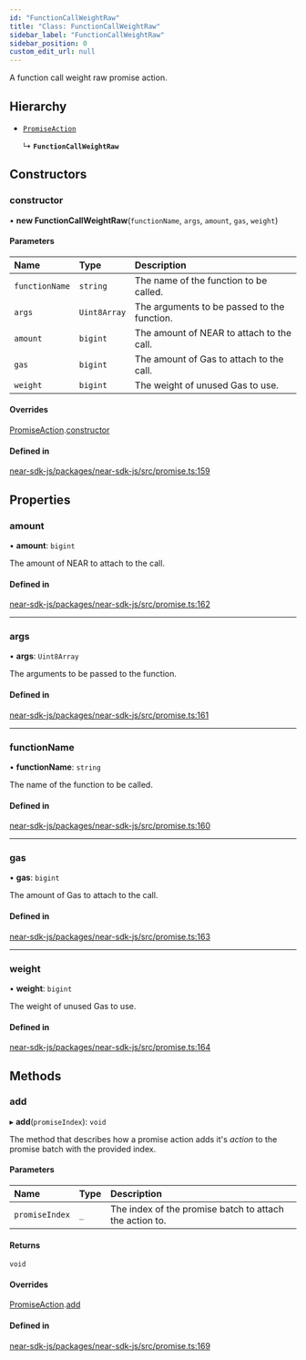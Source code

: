 ```yaml
---
id: "FunctionCallWeightRaw"
title: "Class: FunctionCallWeightRaw"
sidebar_label: "FunctionCallWeightRaw"
sidebar_position: 0
custom_edit_url: null
---
```


A function call weight raw promise action.

## Hierarchy

- [`PromiseAction`](PromiseAction.md)

  ↳ **`FunctionCallWeightRaw`**

## Constructors

### constructor

• **new FunctionCallWeightRaw**(`functionName`, `args`, `amount`, `gas`, `weight`)

#### Parameters

| Name | Type | Description |
| :------ | :------ | :------ |
| `functionName` | `string` | The name of the function to be called. |
| `args` | `Uint8Array` | The arguments to be passed to the function. |
| `amount` | `bigint` | The amount of NEAR to attach to the call. |
| `gas` | `bigint` | The amount of Gas to attach to the call. |
| `weight` | `bigint` | The weight of unused Gas to use. |

#### Overrides

[PromiseAction](PromiseAction.md).[constructor](PromiseAction.md#constructor)

#### Defined in

[near-sdk-js/packages/near-sdk-js/src/promise.ts:159](https://github.com/near/near-sdk-js/blob/2847870/packages/near-sdk-js/src/promise.ts#L159)

## Properties

### amount

• **amount**: `bigint`

The amount of NEAR to attach to the call.

#### Defined in

[near-sdk-js/packages/near-sdk-js/src/promise.ts:162](https://github.com/near/near-sdk-js/blob/2847870/packages/near-sdk-js/src/promise.ts#L162)

___

### args

• **args**: `Uint8Array`

The arguments to be passed to the function.

#### Defined in

[near-sdk-js/packages/near-sdk-js/src/promise.ts:161](https://github.com/near/near-sdk-js/blob/2847870/packages/near-sdk-js/src/promise.ts#L161)

___

### functionName

• **functionName**: `string`

The name of the function to be called.

#### Defined in

[near-sdk-js/packages/near-sdk-js/src/promise.ts:160](https://github.com/near/near-sdk-js/blob/2847870/packages/near-sdk-js/src/promise.ts#L160)

___

### gas

• **gas**: `bigint`

The amount of Gas to attach to the call.

#### Defined in

[near-sdk-js/packages/near-sdk-js/src/promise.ts:163](https://github.com/near/near-sdk-js/blob/2847870/packages/near-sdk-js/src/promise.ts#L163)

___

### weight

• **weight**: `bigint`

The weight of unused Gas to use.

#### Defined in

[near-sdk-js/packages/near-sdk-js/src/promise.ts:164](https://github.com/near/near-sdk-js/blob/2847870/packages/near-sdk-js/src/promise.ts#L164)

## Methods

### add

▸ **add**(`promiseIndex`): `void`

The method that describes how a promise action adds it's _action_ to the promise batch with the provided index.

#### Parameters

| Name | Type | Description |
| :------ | :------ | :------ |
| `promiseIndex` | `_` | The index of the promise batch to attach the action to. |

#### Returns

`void`

#### Overrides

[PromiseAction](PromiseAction.md).[add](PromiseAction.md#add)

#### Defined in

[near-sdk-js/packages/near-sdk-js/src/promise.ts:169](https://github.com/near/near-sdk-js/blob/2847870/packages/near-sdk-js/src/promise.ts#L169)

